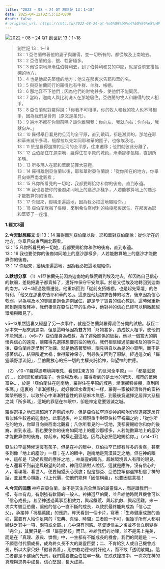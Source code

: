 ```yaml
---
title: "2022 – 08 – 24 QT 創世記 13：1~18"
date: 2025-04-12T02:53:12+0800
draft: false
# original_url: https://cmtc.tw/2022-08-24-qt-%e5%89%b5%e4%b8%96%e8%a8%98-13%ef%bc%9a118
---
```


![2022 – 08 – 24 QT 創世記 13：1\~18](/images/qt.jpg  "2022 – 08 – 24 QT 創世記 13：1\~18")

> 創世記 13：1\~18  
> 13：1 亞伯蘭帶著他的妻子與羅得，並一切所有的，都從埃及上南地去。  
> 13：2 亞伯蘭的金、銀、牲畜極多。  
> 13：3 他從南地漸漸往伯特利去，到了伯特利和艾的中間，就是從前支搭帳棚的地方，  
> 13：4 也是他起先築壇的地方；他又在那裏求告耶和華的名。  
> 13：5 與亞伯蘭同行的羅得也有牛群、羊群、帳棚。  
> 13：6 那地容不下他們；因為他們的財物甚多，使他們不能同居。  
> 13：7 當時，迦南人與比利洗人在那地居住。亞伯蘭的牧人和羅得的牧人相爭。  
> 13：8 亞伯蘭就對羅得說：「你我不可相爭，你的牧人和我的牧人也不可相爭，因為我們是骨肉（原文是弟兄）。  
> 13：9 遍地不都在你眼前嗎？請你離開我：你向左，我就向右；你向右，我就向左。」  
> 13：10 羅得舉目看見約旦河的全平原，直到瑣珥，都是滋潤的，那地在耶和華未滅所多瑪、蛾摩拉以先如同耶和華的園子，也像埃及地。  
> 13：11 於是羅得選擇約旦河的全平原，往東遷移；他們就彼此分離了。  
> 13：12 亞伯蘭住在迦南地，羅得住在平原的城邑，漸漸挪移帳棚，直到所多瑪。  
> 13：13 所多瑪人在耶和華面前罪大惡極。  
> 13：14 羅得離別亞伯蘭以後，耶和華對亞伯蘭說：「從你所在的地方，你舉目向東西南北觀看；  
> 13：15 凡你所看見的一切地，我都要賜給你和你的後裔，直到永遠。  
> 13：16 我也要使你的後裔如同地上的塵沙那樣多，人若能數算地上的塵沙才能數算你的後裔。  
> 13：17 你起來，縱橫走遍這地，因為我必把這地賜給你。」  
> 13：18 亞伯蘭就搬了帳棚，來到希伯崙幔利的橡樹那裏居住，在那裏為耶和華築了一座壇。

**1.經文3遍**

**2.今天默想經文**
創 13：14 羅得離別亞伯蘭以後，耶和華對亞伯蘭說：從你所在的地方，你舉目向東西南北觀看。  
13：15 凡你所看見的一切地，我都要賜給你和你的後裔，直到永遠。  
13：16 我也要使你的後裔如同地上的塵沙那樣多，人若能數算地上的塵沙才能數算你的後裔。  
13：17 你起來，縱橫走遍這地，因為我必把這地賜給你。

**3.默想分享**
（1）v1亞伯蘭先前因為迦南地的饑荒轉到埃及地去，卻因為自己信心的軟弱，差點把妻子都賣掉了，還好神保守平安無事。於是又從埃及地轉回到迦南的南方。v2\~4經過幾番遷徙，他重新回到「從前支搭帳棚，也是起先築壇」的伯特利，「他又在那裏求告耶和華的名」。這原是他起初求告神的地方，後來因為信心軟弱，以為埃及地的豐饒更適合迦南居住，卻是學了寶貴的信心教訓。這時候重新回到迦南敬拜神，我們相信在亞伯拉罕的生命中，他對神的信心已經可以稍微超越環境與眼見了。

v5\~13果然這裏又經歷了另一次事件，就是亞伯蘭與羅得叔侄分開的試驗。叔侄二家本來一起來到迦南，但是這時候因為雙方的「財物甚多，造成牧人相爭，使他們不能同居。」（v6\~7）亞伯蘭身為叔叔，為了避免關係的破裂，他以一個寬大的胸懷與信心的遠見，讓羅得先選擇想要前往的地方。我們相信經過前面埃及的事件之後，亞伯蘭肯定學到了功課，就是他憑著環境、眼見與自以為是的小聰明，而不是憑著信心，結果險遭大禍；幸得蒙神保守，到最後又回到了原點。經過這次的「屬靈曠野漂流記」，亞伯蘭放心的把一切的主權交託給神，仰望神的供應。

（2）v10\~11羅得憑環境與眼見，看到往東方的「約旦河全平原」— 「都是滋潤的…，如同耶和華的園子，也像埃及地。」羅得看到的是土地的肥沃、城市的繁榮富裕…，於是「亞伯蘭住在迦南地，羅得住在平原的城邑，漸漸挪移帳棚，直到所多瑪。」這裏的「漸漸挪移」，就好像溫水煮青蛙一樣，羅得一家被經濟條件的富裕繁榮所吸引，以致於心中漸漸對靈性的罪惡麻木無感，到最後竟選擇定居罪大惡極之城「所多瑪」，這城的罪惡在神眼中，卻是神定意要毀滅之城。

羅得選擇之地已經超過了迦南的地界，但是亞伯拉罕遵從神的吩咐仍然選擇定居在看似條件較差的迦南地。此事過後，神又顯現重申對亞伯拉罕祝福之約：「從你所在的地方，你舉目向東西南北觀看；凡你所看見的一切地，我都要賜給你和你的後裔，直到永遠。我也要使你的後裔如同地上的塵沙那樣多，人若能數算地上的塵沙才能數算你的後裔。你起來，縱橫走遍這地，因為我必把這地賜給你。」（v14\~17）

亞伯拉罕這時候還沒有孩子，但是在神的眼中，亞伯拉罕已經有許多的後裔，甚至多到像「地上的塵沙」一樣；在人的眼中，迦南地是荒漠貧乏之地，但在神的眼中，這卻是「流奶與蜜的應許之地」。神屬靈的眼光，超越環境與人有限的眼見。在人還看不到前途與盼望的時候，神用話語對人說話，這就是應許。沒有信心的人，看環境、看世人，便要絕望灰心喪膽；但是挪亞、亞伯拉罕都選擇相信了神的話，並且忠心順服，付上代價，使他們能夠「因信稱義」，也要因信蒙福！

**4.今天的回應**
神呼召亞伯蘭，並不是天生完全無瑕的屬靈偉人，而是跟我們一樣，有血有肉，有剛強有軟弱的一般人。神揀選亞伯蘭，並且給他時間與機會可以「信心成長」。甚至神透過萬事互相效力，興起饑荒、興起仇敵、興起困難，來一次次考驗亞伯蘭，讓他的信心一直不斷的成長，以致於最終能夠成為「信心之父」，承接神「祝福萬國」的應許。昨天看到一個卡片，寫著：「生命健康成熟的過程，需要有人給你足夠的『恩典、真理、時間』三者缺一不可，但幾乎所有人都明顯缺乏其中一項、兩項或全部。」心中深有同感。基督徒信主之後並不會立刻變得「完全」，其實只是一個「屬靈嬰孩」而已。神給我們的功課，並不是馬上完美，而是在「真理、恩典、憐憫」中，一生都有不斷成長的機會。我們的問題是：一、不願意付代價成長，成為終久長不大的屬靈巨嬰；二、不肯給別人或自己機會成長，所以大家只好「假冒偽善」，用宗教功德來討好他人，而不敢「透明敞開」。這二者都是不健康的光景，我們需要像亞伯拉罕一樣，在跌跌撞撞中，一次次在神的真理與恩典中成長，信心堅固，長大成熟。
